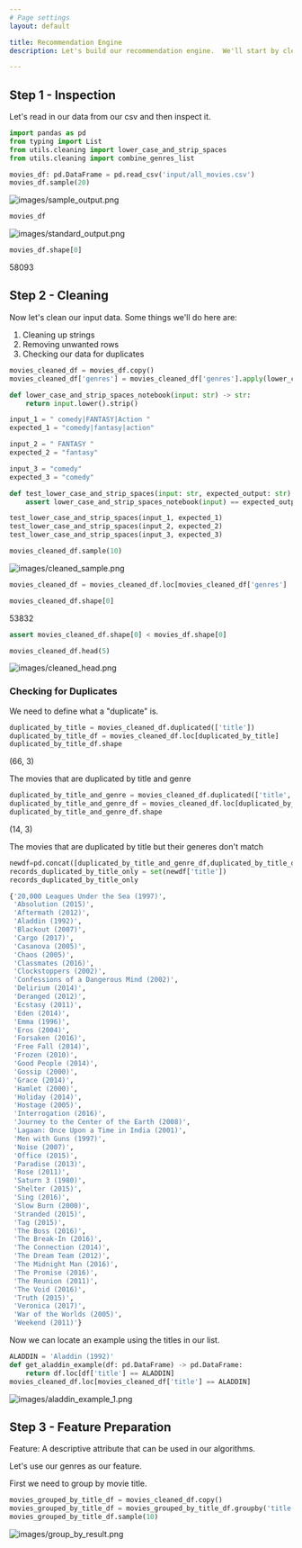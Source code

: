 ```yaml
---
# Page settings
layout: default

title: Recommendation Engine
description: Let's build our recommendation engine.  We'll start by cleaning our data. Then we'll prepare our features.  Finally, we'll build our engine!

---
```


## Step 1 - Inspection

Let's read in our data from our csv and then inspect it.

```python
import pandas as pd
from typing import List
from utils.cleaning import lower_case_and_strip_spaces
from utils.cleaning import combine_genres_list
```


```python
movies_df: pd.DataFrame = pd.read_csv('input/all_movies.csv')
movies_df.sample(20)
```
![images/sample_output.png](images/sample_output.png)
```python
movies_df
```
![images/standard_output.png](images/standard_output.png)
```python
movies_df.shape[0]
```
58093

## Step 2 - Cleaning

Now let's clean our input data. Some things we'll do here are:

1. Cleaning up strings
2. Removing unwanted rows
3. Checking our data for duplicates

```python
movies_cleaned_df = movies_df.copy()
movies_cleaned_df['genres'] = movies_cleaned_df['genres'].apply(lower_case_and_strip_spaces)
```
```python
def lower_case_and_strip_spaces_notebook(input: str) -> str:
    return input.lower().strip()
```
```python
input_1 = " comedy|FANTASY|Action "
expected_1 = "comedy|fantasy|action"

input_2 = " FANTASY "
expected_2 = "fantasy"

input_3 = "comedy"
expected_3 = "comedy"
```
```python
def test_lower_case_and_strip_spaces(input: str, expected_output: str):
    assert lower_case_and_strip_spaces_notebook(input) == expected_output
```
```python
test_lower_case_and_strip_spaces(input_1, expected_1)
test_lower_case_and_strip_spaces(input_2, expected_2)
test_lower_case_and_strip_spaces(input_3, expected_3)
```
```python
movies_cleaned_df.sample(10)
```
![images/cleaned_sample.png](images/cleaned_sample.png)
```python
movies_cleaned_df = movies_cleaned_df.loc[movies_cleaned_df['genres'] != '(no genres listed)']
```
```python
movies_cleaned_df.shape[0]
```
53832
```python
assert movies_cleaned_df.shape[0] < movies_df.shape[0]
```
```python
movies_cleaned_df.head(5)
```
![images/cleaned_head.png](images/cleaned_head.png)

### Checking for Duplicates
We need to define what a "duplicate" is.

```python
duplicated_by_title = movies_cleaned_df.duplicated(['title'])
duplicated_by_title_df = movies_cleaned_df.loc[duplicated_by_title]
duplicated_by_title_df.shape
```
(66, 3)

The movies that are duplicated by title and genre
```python
duplicated_by_title_and_genre = movies_cleaned_df.duplicated(['title', 'genres'])
duplicated_by_title_and_genre_df = movies_cleaned_df.loc[duplicated_by_title_and_genre]
duplicated_by_title_and_genre_df.shape
```
(14, 3)

The movies that are duplicated by title but their generes don't match

```python
newdf=pd.concat([duplicated_by_title_and_genre_df,duplicated_by_title_df]).drop_duplicates(keep=False)
records_duplicated_by_title_only = set(newdf['title'])
records_duplicated_by_title_only
```
```python
{'20,000 Leagues Under the Sea (1997)',
 'Absolution (2015)',
 'Aftermath (2012)',
 'Aladdin (1992)',
 'Blackout (2007)',
 'Cargo (2017)',
 'Casanova (2005)',
 'Chaos (2005)',
 'Classmates (2016)',
 'Clockstoppers (2002)',
 'Confessions of a Dangerous Mind (2002)',
 'Delirium (2014)',
 'Deranged (2012)',
 'Ecstasy (2011)',
 'Eden (2014)',
 'Emma (1996)',
 'Eros (2004)',
 'Forsaken (2016)',
 'Free Fall (2014)',
 'Frozen (2010)',
 'Good People (2014)',
 'Gossip (2000)',
 'Grace (2014)',
 'Hamlet (2000)',
 'Holiday (2014)',
 'Hostage (2005)',
 'Interrogation (2016)',
 'Journey to the Center of the Earth (2008)',
 'Lagaan: Once Upon a Time in India (2001)',
 'Men with Guns (1997)',
 'Noise (2007)',
 'Office (2015)',
 'Paradise (2013)',
 'Rose (2011)',
 'Saturn 3 (1980)',
 'Shelter (2015)',
 'Sing (2016)',
 'Slow Burn (2000)',
 'Stranded (2015)',
 'Tag (2015)',
 'The Boss (2016)',
 'The Break-In (2016)',
 'The Connection (2014)',
 'The Dream Team (2012)',
 'The Midnight Man (2016)',
 'The Promise (2016)',
 'The Reunion (2011)',
 'The Void (2016)',
 'Truth (2015)',
 'Veronica (2017)',
 'War of the Worlds (2005)',
 'Weekend (2011)'}
```
Now we can locate an example using the titles in our list.
```python
ALADDIN = 'Aladdin (1992)'
def get_aladdin_example(df: pd.DataFrame) -> pd.DataFrame:
    return df.loc[df['title'] == ALADDIN]
movies_cleaned_df.loc[movies_cleaned_df['title'] == ALADDIN]
```
![images/aladdin_example_1.png](images/aladdin_example_1.png)

## Step 3 - Feature Preparation

Feature: A descriptive attribute that can be used in our algorithms.

Let's use our genres as our feature.

First we need to group by movie title.
```python
movies_grouped_by_title_df = movies_cleaned_df.copy()
movies_grouped_by_title_df = movies_grouped_by_title_df.groupby('title').agg({'genres': lambda x: x.to_list()}).reset_index()
movies_grouped_by_title_df.sample(10)
```
![images/group_by_result.png](images/group_by_result.png)

```python

```
```python

```
```python

```
```python

```

